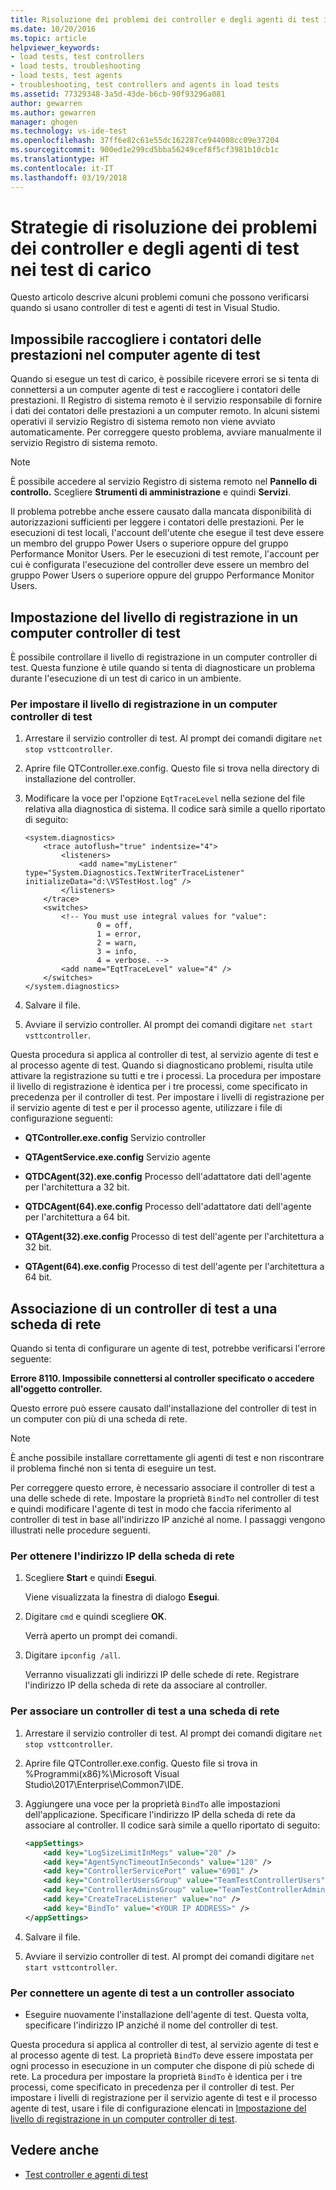 ```yaml
---
title: Risoluzione dei problemi dei controller e degli agenti di test in Visual Studio | Microsoft Docs
ms.date: 10/20/2016
ms.topic: article
helpviewer_keywords:
- load tests, test controllers
- load tests, troubleshooting
- load tests, test agents
- troubleshooting, test controllers and agents in load tests
ms.assetid: 77329348-3a5d-43de-b6cb-90f93296a081
author: gewarren
ms.author: gewarren
manager: ghogen
ms.technology: vs-ide-test
ms.openlocfilehash: 37ff6e82c61e55dc162287ce944008cc09e37204
ms.sourcegitcommit: 900ed1e299cd5bba56249cef8f5cf3981b10cb1c
ms.translationtype: HT
ms.contentlocale: it-IT
ms.lasthandoff: 03/19/2018
---
```

# <a name="strategies-for-troubleshooting-test-controllers-and-test-agents-in-load-tests"></a>Strategie di risoluzione dei problemi dei controller e degli agenti di test nei test di carico

Questo articolo descrive alcuni problemi comuni che possono verificarsi quando si usano controller di test e agenti di test in Visual Studio.

##  <a name="unable-to-collect-performance-counters-on-test-agent-computer"></a>Impossibile raccogliere i contatori delle prestazioni nel computer agente di test

 Quando si esegue un test di carico, è possibile ricevere errori se si tenta di connettersi a un computer agente di test e raccogliere i contatori delle prestazioni. Il Registro di sistema remoto è il servizio responsabile di fornire i dati dei contatori delle prestazioni a un computer remoto. In alcuni sistemi operativi il servizio Registro di sistema remoto non viene avviato automaticamente. Per correggere questo problema, avviare manualmente il servizio Registro di sistema remoto.

> [!NOTE]
>  È possibile accedere al servizio Registro di sistema remoto nel **Pannello di controllo.** Scegliere **Strumenti di amministrazione** e quindi **Servizi**.

 Il problema potrebbe anche essere causato dalla mancata disponibilità di autorizzazioni sufficienti per leggere i contatori delle prestazioni. Per le esecuzioni di test locali, l'account dell'utente che esegue il test deve essere un membro del gruppo Power Users o superiore oppure del gruppo Performance Monitor Users. Per le esecuzioni di test remote, l'account per cui è configurata l'esecuzione del controller deve essere un membro del gruppo Power Users o superiore oppure del gruppo Performance Monitor Users.

## <a name="setting-the-logging-level-on-a-test-controller-computer"></a>Impostazione del livello di registrazione in un computer controller di test
 È possibile controllare il livello di registrazione in un computer controller di test. Questa funzione è utile quando si tenta di diagnosticare un problema durante l'esecuzione di un test di carico in un ambiente.

### <a name="to-set-the-logging-level-on-a-test-controller-computer"></a>Per impostare il livello di registrazione in un computer controller di test

1.  Arrestare il servizio controller di test. Al prompt dei comandi digitare `net stop vsttcontroller`.

2.  Aprire file QTController.exe.config. Questo file si trova nella directory di installazione del controller.

3.  Modificare la voce per l'opzione `EqtTraceLevel` nella sezione del file relativa alla diagnostica di sistema. Il codice sarà simile a quello riportato di seguito:

    ```
    <system.diagnostics>
        <trace autoflush="true" indentsize="4">
            <listeners>
                <add name="myListener" type="System.Diagnostics.TextWriterTraceListener" initializeData="d:\VSTestHost.log" />
            </listeners>
        </trace>
        <switches>
            <!-- You must use integral values for "value":
                    0 = off,
                    1 = error,
                    2 = warn,
                    3 = info,
                    4 = verbose. -->
            <add name="EqtTraceLevel" value="4" />
        </switches>
    </system.diagnostics>
    ```

4.  Salvare il file.

5.  Avviare il servizio controller. Al prompt dei comandi digitare `net start vsttcontroller`.

 Questa procedura si applica al controller di test, al servizio agente di test e al processo agente di test. Quando si diagnosticano problemi, risulta utile attivare la registrazione su tutti e tre i processi. La procedura per impostare il livello di registrazione è identica per i tre processi, come specificato in precedenza per il controller di test. Per impostare i livelli di registrazione per il servizio agente di test e per il processo agente, utilizzare i file di configurazione seguenti:

-   **QTController.exe.config** Servizio controller

-   **QTAgentService.exe.config** Servizio agente

-   **QTDCAgent(32).exe.config** Processo dell'adattatore dati dell'agente per l'architettura a 32 bit.

-   **QTDCAgent(64).exe.config** Processo dell'adattatore dati dell'agente per l'architettura a 64 bit.

-   **QTAgent(32).exe.config** Processo di test dell'agente per l'architettura a 32 bit.

-   **QTAgent(64).exe.config** Processo di test dell'agente per l'architettura a 64 bit.

## <a name="binding-a-test-controller-to-a-network-adapter"></a>Associazione di un controller di test a una scheda di rete
 Quando si tenta di configurare un agente di test, potrebbe verificarsi l'errore seguente:

 **Errore 8110. Impossibile connettersi al controller specificato o accedere all'oggetto controller.**

 Questo errore può essere causato dall'installazione del controller di test in un computer con più di una scheda di rete.

> [!NOTE]
>  È anche possibile installare correttamente gli agenti di test e non riscontrare il problema finché non si tenta di eseguire un test.

 Per correggere questo errore, è necessario associare il controller di test a una delle schede di rete. Impostare la proprietà `BindTo` nel controller di test e quindi modificare l'agente di test in modo che faccia riferimento al controller di test in base all'indirizzo IP anziché al nome. I passaggi vengono illustrati nelle procedure seguenti.

### <a name="to-obtain-the-ip-address-of-the-network-adapter"></a>Per ottenere l'indirizzo IP della scheda di rete

1.  Scegliere **Start** e quindi **Esegui**.

     Viene visualizzata la finestra di dialogo **Esegui**.

2.  Digitare `cmd` e quindi scegliere **OK**.

     Verrà aperto un prompt dei comandi.

3.  Digitare `ipconfig /all`.

     Verranno visualizzati gli indirizzi IP delle schede di rete. Registrare l'indirizzo IP della scheda di rete da associare al controller.

### <a name="to-bind-a-test-controller-to-a-network-adapter"></a>Per associare un controller di test a una scheda di rete

1.  Arrestare il servizio controller di test. Al prompt dei comandi digitare `net stop vsttcontroller`.

2.  Aprire file QTController.exe.config. Questo file si trova in %Programmi(x86)%\Microsoft Visual Studio\2017\Enterprise\Common7\IDE.

3.  Aggiungere una voce per la proprietà `BindTo` alle impostazioni dell'applicazione. Specificare l'indirizzo IP della scheda di rete da associare al controller. Il codice sarà simile a quello riportato di seguito:

    ```xml
    <appSettings>
        <add key="LogSizeLimitInMegs" value="20" />
        <add key="AgentSyncTimeoutInSeconds" value="120" />
        <add key="ControllerServicePort" value="6901" />
        <add key="ControllerUsersGroup" value="TeamTestControllerUsers" />
        <add key="ControllerAdminsGroup" value="TeamTestControllerAdmins" />
        <add key="CreateTraceListener" value="no" />
        <add key="BindTo" value="<YOUR IP ADDRESS>" />
    </appSettings>
    ```

4.  Salvare il file.

5.  Avviare il servizio controller di test. Al prompt dei comandi digitare `net start vsttcontroller`.

### <a name="to-connect-a-test-agent-to-a-bound-controller"></a>Per connettere un agente di test a un controller associato

-   Eseguire nuovamente l'installazione dell'agente di test. Questa volta, specificare l'indirizzo IP anziché il nome del controller di test.

 Questa procedura si applica al controller di test, al servizio agente di test e al processo agente di test. La proprietà `BindTo` deve essere impostata per ogni processo in esecuzione in un computer che dispone di più schede di rete. La procedura per impostare la proprietà `BindTo` è identica per i tre processi, come specificato in precedenza per il controller di test. Per impostare i livelli di registrazione per il servizio agente di test e il processo agente di test, usare i file di configurazione elencati in [Impostazione del livello di registrazione in un computer controller di test](#Logging).

## <a name="see-also"></a>Vedere anche

- [Test controller e agenti di test](../test/configure-test-agents-and-controllers-for-load-tests.md)